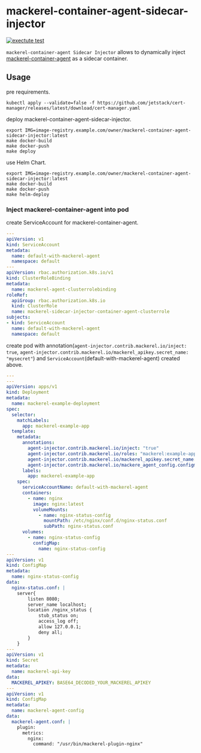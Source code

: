 # mackerel-container-agent-sidecar-injector

[![exectute test](https://github.com/mackerelio-labs/mackerel-container-agent-sidecar-injector/actions/workflows/ci.yaml/badge.svg)](https://github.com/mackerelio-labs/mackerel-container-agent-sidecar-injector/actions/workflows/ci.yaml)

`mackerel-container-agent Sidecar Injector` allows to dynamically inject [mackerel-container-agent](https://github.com/mackerelio/mackerel-container-agent) as a sidecar container.

## Usage

pre requirements.

```console
kubectl apply --validate=false -f https://github.com/jetstack/cert-manager/releases/latest/download/cert-manager.yaml
```

deploy mackerel-container-agent-sidecar-injector.

```console
export IMG=image-registry.example.com/owner/mackerel-container-agent-sidecar-injector:latest
make docker-build
make docker-push
make deploy
```

use Helm Chart.

```console
export IMG=image-registry.example.com/owner/mackerel-container-agent-sidecar-injector:latest
make docker-build
make docker-push
make helm-deploy
```

### Inject mackerel-container-agent into pod

create ServiceAccount for mackerel-container-agent.

```yaml
---
apiVersion: v1
kind: ServiceAccount
metadata:
  name: default-with-mackerel-agent
  namespace: default
---
apiVersion: rbac.authorization.k8s.io/v1
kind: ClusterRoleBinding
metadata:
  name: mackerel-agent-clusterrolebinding
roleRef:
  apiGroup: rbac.authorization.k8s.io
  kind: ClusterRole
  name: mackerel-sidecar-injector-container-agent-clusterrole 
subjects:
- kind: ServiceAccount
  name: default-with-mackerel-agent
  namespace: default
```

create pod with annotation(`agent-injector.contrib.mackerel.io/inject: true`, `agent-injector.contrib.mackerel.io/mackerel_apikey.secret_name: "mysecret"`) and `ServiceAccount`(default-with-mackerel-agent) created above.

```yaml
---
---
apiVersion: apps/v1
kind: Deployment
metadata:
  name: mackerel-example-deployment
spec:
  selector:
    matchLabels:
      app: mackerel-example-app
  template:
    metadata:
      annotations:
        agent-injector.contrib.mackerel.io/inject: "true"
        agent-injector.contrib.mackerel.io/roles: "mackerel:example-app"
        agent-injector.contrib.mackerel.io/mackerel_apikey.secret_name: "mackerel-api-key"
        agent-injector.contrib.mackerel.io/mackere_agent_config.configmap_name: "mackerel-agent-config"
      labels:
        app: mackerel-example-app
    spec:
      serviceAccountName: default-with-mackerel-agent
      containers:
        - name: nginx
          image: nginx:latest
          volumeMounts:
            - name: nginx-status-config
              mountPath: /etc/nginx/conf.d/nginx-status.conf
              subPath: nginx-status.conf
      volumes:
        - name: nginx-status-config
          configMap:
            name: nginx-status-config
---
apiVersion: v1
kind: ConfigMap
metadata:
  name: nginx-status-config
data:
  nginx-status.conf: |
    server{
        listen 8080;
        server_name localhost;
        location /nginx_status {
            stub_status on;
            access_log off;
            allow 127.0.0.1;
            deny all;
        }
    }
---
apiVersion: v1
kind: Secret
metadata:
  name: mackerel-api-key
data:
  MACKEREL_APIKEY: BASE64_DECODED_YOUR_MACKEREL_APIKEY
---
apiVersion: v1
kind: ConfigMap
metadata:
  name: mackerel-agent-config
data:
  mackerel-agent.conf: |
    plugin:
      metrics:
        nginx:
          command: "/usr/bin/mackerel-plugin-nginx"
```
